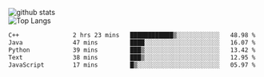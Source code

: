 ![github stats](https://github-readme-stats.vercel.app/api?username=AndreFerreira5&show_icons=true&theme=dark&count_private=true)
<br>
![Top Langs](https://github-readme-stats.vercel.app/api/top-langs/?username=AndreFerreira5&layout=compact&theme=dark)
<br>
<!--START_SECTION:waka-->

```txt
C++               2 hrs 23 mins   ████████████▒░░░░░░░░░░░░   48.98 %
Java              47 mins         ████░░░░░░░░░░░░░░░░░░░░░   16.07 %
Python            39 mins         ███▒░░░░░░░░░░░░░░░░░░░░░   13.42 %
Text              38 mins         ███▒░░░░░░░░░░░░░░░░░░░░░   12.95 %
JavaScript        17 mins         █▒░░░░░░░░░░░░░░░░░░░░░░░   05.97 %
```

<!--END_SECTION:waka-->
